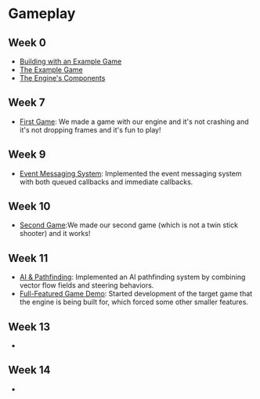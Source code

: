 # Gameplay

## Week 0
- [Building with an Example Game](https://isetta.io/blogs/week-0/#building-with-an-example-game)
- [The Example Game](https://isetta.io/blogs/week-0/#the-example-game)
- [The Engine's Components](https://isetta.io/blogs/week-0/#the-engines-components)

## Week 7
- [First Game](https://isetta.io/blogs/week-7/#first-game): We made a game with our engine and it's not crashing and it's not dropping frames and it's fun to play!

## Week 9
- [Event Messaging System](https://isetta.io/blogs/week-9/#event-messaging-system): Implemented the event messaging system with both queued callbacks and immediate callbacks.

## Week 10
- [Second Game](https://isetta.io/blogs/week-10/#second-game):We made our second game (which is not a twin stick shooter) and it works!

## Week 11
- [AI & Pathfinding](https://isetta.io/blogs/week-11/#ai-pathfinding): Implemented an AI pathfinding system by combining vector flow fields and steering behaviors.
- [Full-Featured Game Demo](https://isetta.io/blogs/week-11/#full-featured-game-demo): Started development of the target game that the engine is being built for, which forced some other smaller features.
  
## Week 13
- []()

## Week 14
- []()
